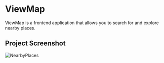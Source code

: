 # ViewMap
ViewMap is a frontend application that allows you to search for and explore nearby places. 
## Project Screenshot
![NearbyPlaces](https://github.com/user-attachments/assets/f1de6cbe-d428-4b46-ba70-35b9d3ff1052)

